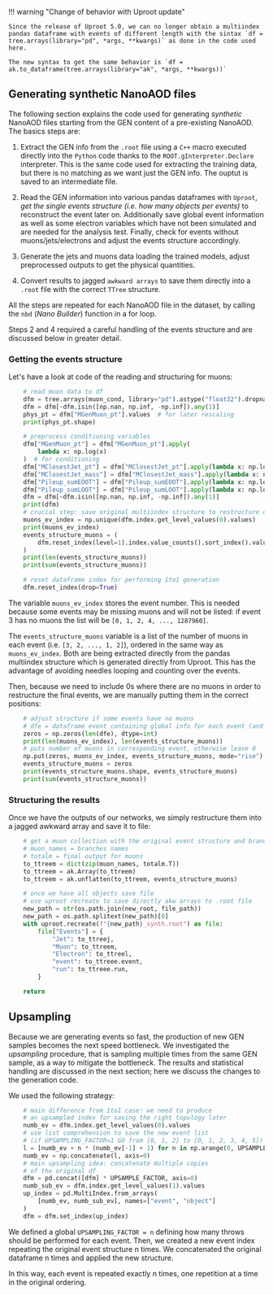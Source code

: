 !!! warning "Change of behavior with Uproot update"

    Since the release of Uproot 5.0, we can no longer obtain a multiindex pandas dataframe with events of different length with the sintax `df = tree.arrays(library="pd", *args, **kwargs)` as done in the code used here. 
    
    The new syntax to get the same behavior is `df = ak.to_dataframe(tree.arrays(library="ak", *args, **kwargs))`

## Generating synthetic NanoAOD files

The following section explains the code used for generating *synthetic* NanoAOD files starting from the GEN content of a pre-existing NanoAOD. The basics steps are:

1. Extract the GEN info from the `.root` file using a `C++` macro executed directly into the `Python` code thanks to the `ROOT.gInterpreter.Declare` interpreter. This is the same code used for extracting the training data, but there is no matching as we want just the GEN info. The ouptut is saved to an intermediate file.

2. Read the GEN information into various pandas dataframes with `Uproot`, *get the single events structure (i.e. how many objects per events)* to reconstruct the event later on. Additionally save global event information as well as some electron variables which have not been simulated and are needed for the analysis test. Finally, check for events without muons/jets/electrons and adjust the events structure accordingly.

3. Generate the jets and muons data loading the trained models, adjust preprocessed outputs to get the physical quantities.

4. Convert results to jagged `awkward arrays` to save them directly into a `.root` file with the correct `TTree` structure.

All the steps are repeated for each NanoAOD file in the dataset, by calling the `nbd` (*Nano Builder*) function in a for loop.

Steps 2 and 4 required a careful handling of the events structure and are discussed below in greater detail.

### Getting the events structure

Let's have a look at code of the reading and structuring for muons:

```python
    # read muon data to df
    dfm = tree.arrays(muon_cond, library="pd").astype("float32").dropna()
    dfm = dfm[~dfm.isin([np.nan, np.inf, -np.inf]).any(1)]
    phys_pt = dfm["MGenMuon_pt"].values  # for later rescaling
    print(phys_pt.shape)

    # preprocess conditioning variables
    dfm["MGenMuon_pt"] = dfm["MGenMuon_pt"].apply(
        lambda x: np.log(x)
    )  # for conditioning
    dfm["MClosestJet_pt"] = dfm["MClosestJet_pt"].apply(lambda x: np.log1p(x))
    dfm["MClosestJet_mass"] = dfm["MClosestJet_mass"].apply(lambda x: np.log1p(x))
    dfm["Pileup_sumEOOT"] = dfm["Pileup_sumEOOT"].apply(lambda x: np.log(x))
    dfm["Pileup_sumLOOT"] = dfm["Pileup_sumLOOT"].apply(lambda x: np.log1p(x))
    dfm = dfm[~dfm.isin([np.nan, np.inf, -np.inf]).any(1)]
    print(dfm)
    # crucial step: save original multiindex structure to restructure outputs later
    muons_ev_index = np.unique(dfm.index.get_level_values(0).values)
    print(muons_ev_index)
    events_structure_muons = (
        dfm.reset_index(level=1).index.value_counts().sort_index().values
    )
    print(len(events_structure_muons))
    print(sum(events_structure_muons))

    # reset dataframe index for performing 1to1 generation
    dfm.reset_index(drop=True)
```

The variable `muons_ev_index` stores the event number. This is needed because some events may be missing muons and will not be listed: if event 3 has no muons the list will be `[0, 1, 2, 4, ..., 1287960]`.  

The `events_structure_muons` variable is a list of the number of muons in each event (i.e. `[3, 2, ..., 1, 2]`), ordered in the same way as `muons_ev_index`. Both are being extracted directly from the pandas multiindex structure which is generated directly from Uproot. This has the advantage of avoiding needles looping and counting over the events.

Then, because we need to include 0s where there are no muons in order to restructure the final events, we are manually putting them in the correct positions:

```python
    # adjust structure if some events have no muons
    # dfe = dataframe event containing global info for each event (and thus all events)
    zeros = np.zeros(len(dfe), dtype=int)
    print(len(muons_ev_index), len(events_structure_muons))
    # puts number of muons in corresponding event, otherwise leave 0
    np.put(zeros, muons_ev_index, events_structure_muons, mode="rise")
    events_structure_muons = zeros
    print(events_structure_muons.shape, events_structure_muons)
    print(sum(events_structure_muons))
```

### Structuring the results

Once we have the outputs of our networks, we simply restructure them into a jagged awkward array and save it to file:

```python
    # get a muon collection with the original event structure and branches
    # muon_names = branches names
    # totalm = final output for muons
    to_ttreem = dict(zip(muon_names, totalm.T))
    to_ttreem = ak.Array(to_ttreem)
    to_ttreem = ak.unflatten(to_ttreem, events_structure_muons)

    # once we have all objects save file
    # use uproot recreate to save directly akw arrays to .root file
    new_path = str(os.path.join(new_root, file_path))
    new_path = os.path.splitext(new_path)[0]
    with uproot.recreate(f"{new_path}_synth.root") as file:
        file["Events"] = {
            "Jet": to_ttreej,
            "Muon": to_ttreem,
            "Electron": to_ttreel,
            "event": to_ttreee.event,
            "run": to_ttreee.run,
        }

    return
```

## Upsampling

Because we are generating events so fast, the production of new GEN samples becomes the next speed bottleneck. We investigated the *upsampling* procedure, that is sampling multiple times from the same GEN sample, as a way to mitigate the bottleneck. The results and statistical handling are discussed in the next section; here we discuss the changes to the generation code.

We used the following strategy:

```python
    # main difference from 1to1 case: we need to produce 
    # an upsampled index for saving the right topology later
    numb_ev = dfm.index.get_level_values(0).values
    # use list comprehension to save the new event list
    # (if UPSAMPLING_FACTOR=1 GO from [0, 1, 2] to [0, 1, 2, 3, 4, 5])
    l = [numb_ev + n * (numb_ev[-1] + 1) for n in np.arange(0, UPSAMPLE_FACTOR)]
    numb_ev = np.concatenate(l, axis=0)
    # main upsampling idea: concatenate multiple copies 
    # of the original df
    dfm = pd.concat([dfm] * UPSAMPLE_FACTOR, axis=0)
    numb_sub_ev = dfm.index.get_level_values(1).values
    up_index = pd.MultiIndex.from_arrays(
        [numb_ev, numb_sub_ev], names=["event", "object"]
    )
    dfm = dfm.set_index(up_index)
```

We defined a global `UPSAMPLING_FACTOR = n` defining how many throws should be performed for each event. Then, we created a new event index repeating the original event structure n times. We concatenated the original dataframe n times and applied the new structure. 

In this way, each event is repeated exactly n times, one repetition at a time in the original ordering.